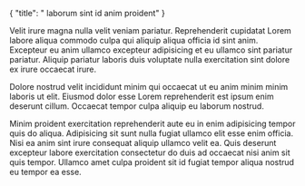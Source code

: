 {
  "title": " laborum sint id anim proident"
}

Velit irure magna nulla velit veniam pariatur. Reprehenderit cupidatat Lorem labore aliqua commodo culpa qui aliquip aliqua officia id sint anim. Excepteur eu anim ullamco excepteur adipisicing et eu ullamco sint pariatur pariatur. Aliquip pariatur laboris duis voluptate nulla exercitation sint dolore ex irure occaecat irure.

Dolore nostrud velit incididunt minim qui occaecat ut eu anim minim minim laboris ut elit. Eiusmod dolor esse Lorem reprehenderit est ipsum enim deserunt cillum. Occaecat tempor culpa aliquip eu laborum nostrud.

Minim proident exercitation reprehenderit aute eu in enim adipisicing tempor quis do aliqua. Adipisicing sit sunt nulla fugiat ullamco elit esse enim officia. Nisi ea anim sint irure consequat aliquip ullamco velit ea. Quis deserunt excepteur labore exercitation consectetur do duis ad occaecat nisi anim sit quis tempor. Ullamco amet culpa proident sit id fugiat tempor aliqua nostrud eu tempor ea esse.
